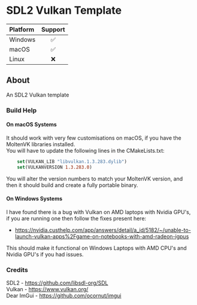 # SDL2 Vulkan Template

| Platform   |  Support  |
|:-----------|:---------:|
| Windows    |     ✅     |
| macOS      |     ✅     |
| Linux      |     ❌     |

## About
An SDL2 Vulkan template


### Build Help

#### On macOS Systems

It should work with very few customisations on macOS, if you have the MoltenVK libraries installed.  
You will have to update the following lines in the CMakeLists.txt:

````Cmake
    set(VULKAN_LIB "libvulkan.1.3.283.dylib")
    set(VULKANVERSION 1.3.283.0)
````

You will alter the version numbers to match your MoltenVK version, and then it should build and create a fully portable binary.

#### On Windows Systems

I have found there is a bug with Vulkan on AMD laptops with Nvidia GPU's, if you are running one then follow the fixes present here:

- https://nvidia.custhelp.com/app/answers/detail/a_id/5182/~/unable-to-launch-vulkan-apps%2Fgame-on-notebooks-with-amd-radeon-igpus

This should make it functional on Windows Laptops with AMD CPU's and Nvidia GPU's if you had issues.


### Credits
SDL2 - https://github.com/libsdl-org/SDL   
Vulkan - https://www.vulkan.org/  
Dear ImGui - https://github.com/ocornut/imgui
